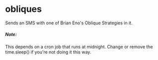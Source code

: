 # obliques
Sends an SMS with one of Brian Eno's Oblique Strategies in it.

##### Note:
This depends on a cron job that runs at midnight. Change or remove the time.sleep() if you're not doing it this way.
